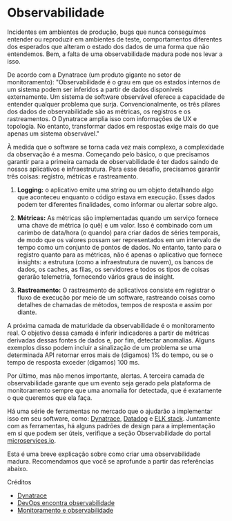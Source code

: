 # Observabilidade

Incidentes em ambientes de produção, bugs que nunca conseguimos entender ou reproduzir em ambientes de teste, comportamentos diferentes dos esperados que alteram o estado dos dados de uma forma que não entendemos. Bem, a falta de uma observabilidade madura pode nos levar a isso.

De acordo com a Dynatrace (um produto gigante no setor de monitoramento): "Observabilidade é o grau em que os estados internos de um sistema podem ser inferidos a partir de dados disponíveis externamente. Um sistema de software observável oferece a capacidade de entender qualquer problema que surja. Convencionalmente, os três pilares dos dados de observabilidade são as métricas, os registros e os rastreamentos. O Dynatrace amplia isso com informações de UX e topologia. No entanto, transformar dados em respostas exige mais do que apenas um sistema observável."

À medida que o software se torna cada vez mais complexo, a complexidade da observação é a mesma. Começando pelo básico, o que precisamos garantir para a primeira camada de observabilidade é ter dados saindo de nossos aplicativos e infraestrutura. Para esse desafio, precisamos garantir três coisas: registro, métricas e rastreamento.

1. **Logging:** o aplicativo emite uma string ou um objeto detalhando algo que aconteceu enquanto o código estava em execução. Esses dados podem ter diferentes finalidades, como informar ou alertar sobre algo.

2. **Métricas:** As métricas são implementadas quando um serviço fornece uma chave de métrica (o quê) e um valor. Isso é combinado com um carimbo de data/hora (o quando) para criar dados de séries temporais, de modo que os valores possam ser representados em um intervalo de tempo como um conjunto de pontos de dados. No entanto, tanto para o registro quanto para as métricas, não é apenas o aplicativo que fornece insights: a estrutura (como a infraestrutura de nuvem), os bancos de dados, os caches, as filas, os servidores e todos os tipos de coisas gerarão telemetria, fornecendo vários graus de insight.

3. **Rastreamento:** O rastreamento de aplicativos consiste em registrar o fluxo de execução por meio de um software, rastreando coisas como detalhes de chamadas de métodos, tempos de resposta e assim por diante.

A próxima camada de maturidade da observabilidade é o monitoramento real. O objetivo dessa camada é inferir indicadores a partir de métricas derivadas dessas fontes de dados e, por fim, detectar anomalias. Alguns exemplos disso podem incluir a sinalização de um problema se uma determinada API retornar erros mais de (digamos) 1% do tempo, ou se o tempo de resposta exceder (digamos) 100 ms.

Por último, mas não menos importante, alertas. A terceira camada de observabilidade garante que um evento seja gerado pela plataforma de monitoramento sempre que uma anomalia for detectada, que é exatamente o que queremos que ela faça.

Há uma série de ferramentas no mercado que o ajudarão a implementar isso em seu software, como: [Dynatrace](http://dynatrace.com), [Datadog](https://www.datadoghq.com) e [ELK stack](https://www.elastic.co/pt/what-is/elk-stack). Juntamente com as ferramentas, há alguns padrões de design para a implementação em si que podem ser úteis, verifique a seção Observabilidade do portal [microservices.io](https://microservices.io/patterns/index.html).

Esta é uma breve explicação sobre como criar uma observabilidade madura. Recomendamos que você se aprofunde a partir das referências abaixo.

Créditos

- [Dynatrace](https://www.dynatrace.com)
- [DevOps encontra observabilidade](https://faun.pub/devops-meets-observability-78775c021b0e)
- [Monitoramento e observabilidade](https://copyconstruct.medium.com/monitoring-and-observability-8417d1952e1c)
